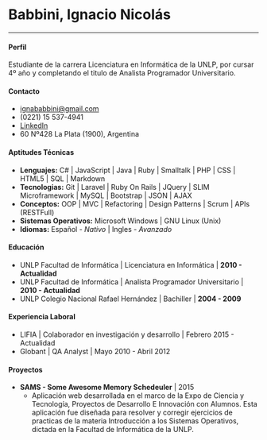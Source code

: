 # Babbini, Ignacio Nicolás
---
#### Perfil
Estudiante de la carrera Licenciatura en Informática de la UNLP, por cursar 4º año y completando el titulo de Analista Programador Universitario.

#### Contacto
* ignababbini@gmail.com
* (0221) 15 537-4941
* [LinkedIn](https://ar.linkedin.com/in/ignacio-nicolás-babbini-18b389112)
* 60 Nº428 La Plata (1900), Argentina

#### Aptitudes Técnicas
* **Lenguajes:** C# | JavaScript | Java | Ruby | Smalltalk | PHP | CSS | HTML5 | SQL | Markdown
* **Tecnologias:** Git | Laravel | Ruby On Rails | JQuery | SLIM Microframework | MySQL | Bootstrap | JSON | AJAX
* **Conceptos:** OOP | MVC | Refactoring | Design Patterns | Scrum | APIs (RESTFull)
* **Sistemas Operativos:** Microsoft Windows | GNU Linux (Unix)
* **Idiomas:** Español  - *Nativo* | Ingles - *Avanzado*

#### Educación
* UNLP Facultad de Informática | Licenciatura en Informática | **2010 - Actualidad**
* UNLP Facultad de Informática | Analista Programador Universitario | **2010 - Actualidad**
* UNLP Colegio Nacional Rafael Hernández | Bachiller | **2004 - 2009**

#### Experiencia Laboral
* LIFIA | Colaborador en investigación y desarrollo | Febrero 2015 - Actualidad
* Globant | QA Analyst | Mayo 2010 - Abril 2012

#### Proyectos
* **SAMS - Some Awesome Memory Schedeuler** | 2015
    * Aplicación web desarrollada en el marco de la Expo de Ciencia y Tecnología, Proyectos de Desarrollo E Innovación con Alumnos. Esta aplicación fue diseñada para resolver y corregir ejercicios de practicas de la materia Introducción a los Sistemas Operativos, dictada en la Facultad de Informática de la UNLP.
